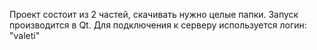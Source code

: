 Проект состоит из 2 частей, скачивать нужно целые папки. Запуск производится в Qt. Для подключения к серверу используется логин: "valeti"
